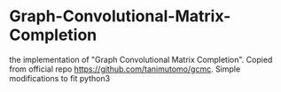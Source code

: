 # Graph-Convolutional-Matrix-Completion  
the implementation of "Graph Convolutional Matrix Completion". Copied from official repo https://github.com/tanimutomo/gcmc. Simple modifications to fit python3  
